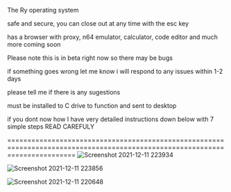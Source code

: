 The Ry operating system

safe and secure, you can close out at any time with the esc key

has a browser with proxy, n64 emulator, calculator, code editor and much more coming soon

Please note this is in beta right now so there may be bugs

if something goes wrong let me know i will respond to any issues within 1-2 days

please tell me if there is any sugestions


must be installed to C drive to function and sent to desktop


if you dont now how I have very detailed instructions down below with 7 simple steps READ CAREFULY



=============================================================================================================================
![Screenshot 2021-12-11 223934](https://user-images.githubusercontent.com/91672714/145703077-0de22e26-2d0b-43e5-a519-06ac9f751662.png)


![Screenshot 2021-12-11 223856](https://user-images.githubusercontent.com/91672714/145703076-d4dbccac-8397-43ae-a809-9823a3d5ff01.png)

![Screenshot 2021-12-11 220648](https://user-images.githubusercontent.com/91672714/145702317-ff7f009d-3f16-41c4-a56e-9a8433c84c69.png)
